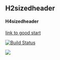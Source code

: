 ## H2sizedheader
#### H4sizedheader

[link to good start](https://github.com/shaozl-2118/newrepo/)

[![Build Status](https://travis-ci.org/joemccann/dillinger.svg?branch=master)](https://travis-ci.org/joemccann/dillinger)


![](https://cldup.com/dTxpPi9lDf.thumb.png)
